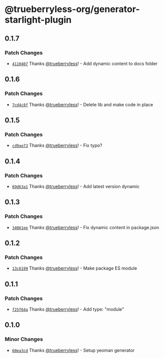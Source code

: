# @trueberryless-org/generator-starlight-plugin

## 0.1.7

### Patch Changes

- [`4110407`](https://github.com/trueberryless-org/generator-starlight-plugin/commit/4110407cb96b2ce8d866f43e2bb34951126a66a1) Thanks [@trueberryless](https://github.com/trueberryless)! - Add dynamic content to docs folder

## 0.1.6

### Patch Changes

- [`7cd4c8f`](https://github.com/trueberryless-org/generator-starlight-plugin/commit/7cd4c8f8d5a436fcd885cbed553ffe73a1763e75) Thanks [@trueberryless](https://github.com/trueberryless)! - Delete lib and make code in place

## 0.1.5

### Patch Changes

- [`cd9ae73`](https://github.com/trueberryless-org/generator-starlight-plugin/commit/cd9ae73744e36c58028c894ecb288482deb04db5) Thanks [@trueberryless](https://github.com/trueberryless)! - Fix typo?

## 0.1.4

### Patch Changes

- [`69d63a1`](https://github.com/trueberryless-org/generator-starlight-plugin/commit/69d63a187a1b7425c24bf5adabd47d2a342e1dc6) Thanks [@trueberryless](https://github.com/trueberryless)! - Add latest version dynamic

## 0.1.3

### Patch Changes

- [`34061ee`](https://github.com/trueberryless-org/generator-starlight-plugin/commit/34061ee245be05590b005b7835fd4d1fa37ddf30) Thanks [@trueberryless](https://github.com/trueberryless)! - Fix dynamic content in package.json

## 0.1.2

### Patch Changes

- [`13c6199`](https://github.com/trueberryless-org/generator-starlight-plugin/commit/13c619908d9e952c65ddff41c70e4a3ca7a0afbf) Thanks [@trueberryless](https://github.com/trueberryless)! - Make package ES module

## 0.1.1

### Patch Changes

- [`f25f64a`](https://github.com/trueberryless-org/generator-starlight-plugin/commit/f25f64adc723927c4ef6d5e3b9c4f48b38dd974d) Thanks [@trueberryless](https://github.com/trueberryless)! - Add type: "module"

## 0.1.0

### Minor Changes

- [`60ea3cd`](https://github.com/trueberryless-org/generator-starlight-plugin/commit/60ea3cddffcd47974b3d36aee27520ca430e1cf1) Thanks [@trueberryless](https://github.com/trueberryless)! - Setup yeoman generator
